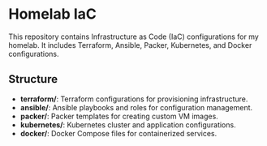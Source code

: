 # Homelab IaC

This repository contains Infrastructure as Code (IaC) configurations for my homelab. It includes Terraform, Ansible, Packer, Kubernetes, and Docker configurations.

## Structure
- **terraform/**: Terraform configurations for provisioning infrastructure.
- **ansible/**: Ansible playbooks and roles for configuration management.
- **packer/**: Packer templates for creating custom VM images.
- **kubernetes/**: Kubernetes cluster and application configurations.
- **docker/**: Docker Compose files for containerized services.
